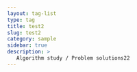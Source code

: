 ```yaml
---
layout: tag-list
type: tag
title: test2
slug: test2
category: sample
sidebar: true
description: >
   Algorithm study / Problem solutions22
---
```

